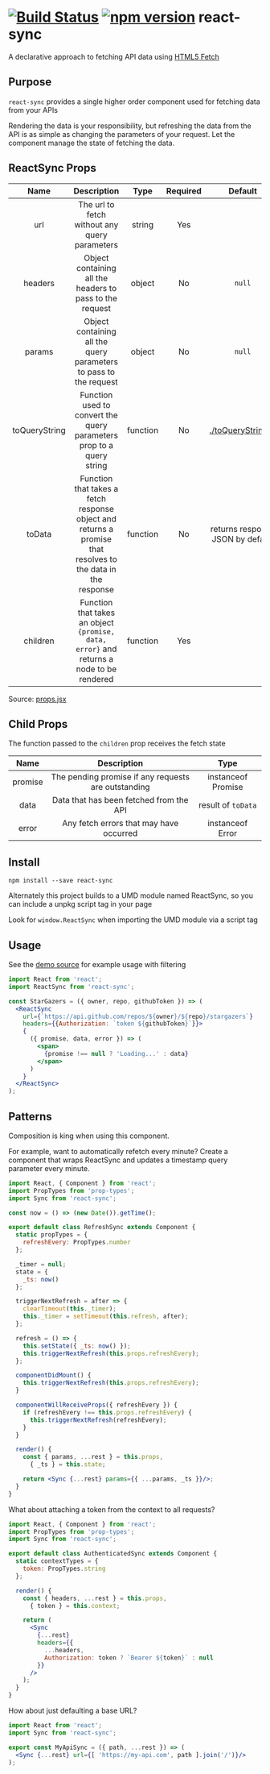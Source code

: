 # [![Build Status](https://travis-ci.org/moodysalem/react-sync.svg)](https://travis-ci.org/moodysalem/react-sync) [![npm version](https://img.shields.io/npm/v/react-sync.svg)](https://www.npmjs.com/package/react-sync) react-sync

A declarative approach to fetching API data using [HTML5 Fetch](https://developer.mozilla.org/en-US/docs/Web/API/Fetch_API)

## Purpose
`react-sync` provides a single higher order component used for fetching data from your APIs
 
Rendering the data is your responsibility, but refreshing the data from the API is as simple as 
changing the parameters of your request. Let the component manage the state of fetching the data.

## ReactSync Props
|          Name          |                                                 Description                                                 |   Type   | Required |              Default             |
|:----------------------:|:-----------------------------------------------------------------------------------------------------------:|:--------:|:--------:|:--------------------------------:|
|           url          |                                The url to fetch without any query parameters                                |  string  |    Yes   |                                  |
|         headers        |                           Object containing all the headers to pass to the request                          |  object  |    No    |               `null`               |
|         params         |                      Object containing all the query parameters to pass to the request                      |  object  |    No    |               `null`               |
|        toQueryString   |                     Function used to convert the query parameters prop to a query string                    | function |    No    |          [./toQueryString.js](https://github.com/moodysalem/react-sync/blob/gh-pages/src/toQueryString.js)|
|         toData         | Function that takes a fetch response object and returns a promise that resolves to the data in the response | function |    No    | returns response JSON by default |
|        children        |           Function that takes an object `{promise, data, error}` and returns a node to be rendered          | function |    Yes   |                                  |            

Source: [props.jsx](https://github.com/moodysalem/react-sync/blob/gh-pages/src/props.jsx)

## Child Props

The function passed to the `children` prop receives the fetch state 

|   Name  |                     Description                     |        Type        |
|:-------:|:---------------------------------------------------:|:------------------:|
| promise | The pending promise if any requests are outstanding | instanceof Promise |
|   data  |       Data that has been fetched from the API       | result of `toData` |
|  error  |       Any fetch errors that may have occurred       |  instanceof Error  |


## Install
`npm install --save react-sync`

Alternately this project builds to a UMD module named ReactSync, so you can include a unpkg script tag in your page 

Look for `window.ReactSync` when importing the UMD module via a script tag

## Usage
See the [demo source](https://github.com/moodysalem/react-sync/blob/gh-pages/index.html) for example usage with filtering

```jsx harmony
import React from 'react';
import ReactSync from 'react-sync';

const StarGazers = ({ owner, repo, githubToken }) => (
  <ReactSync 
    url={`https://api.github.com/repos/${owner}/${repo}/stargazers`} 
    headers={{Authorization: `token ${githubToken}`}}>
    {
      ({ promise, data, error }) => (
        <span>
          {promise !== null ? 'Loading...' : data}      
        </span>
      )
    }
  </ReactSync>
);
```

## Patterns
Composition is king when using this component. 

For example, want to automatically refetch every minute? 
Create a component that wraps ReactSync and updates a timestamp query parameter every minute.

```jsx
import React, { Component } from 'react';
import PropTypes from 'prop-types';
import Sync from 'react-sync';

const now = () => (new Date()).getTime();

export default class RefreshSync extends Component {
  static propTypes = {
    refreshEvery: PropTypes.number
  };

  _timer = null;
  state = {
    _ts: now()
  };

  triggerNextRefresh = after => {
    clearTimeout(this._timer);
    this._timer = setTimeout(this.refresh, after);
  };

  refresh = () => {
    this.setState({ _ts: now() });
    this.triggerNextRefresh(this.props.refreshEvery);
  };

  componentDidMount() {
    this.triggerNextRefresh(this.props.refreshEvery);
  }

  componentWillReceiveProps({ refreshEvery }) {
    if (refreshEvery !== this.props.refreshEvery) {
      this.triggerNextRefresh(refreshEvery);
    }
  }

  render() {
    const { params, ...rest } = this.props,
      { _ts } = this.state;

    return <Sync {...rest} params={{ ...params, _ts }}/>;
  }
}
```

What about attaching a token from the context to all requests?

```jsx
import React, { Component } from 'react';
import PropTypes from 'prop-types';
import Sync from 'react-sync';

export default class AuthenticatedSync extends Component {
  static contextTypes = {
    token: PropTypes.string
  };

  render() {
    const { headers, ...rest } = this.props,
      { token } = this.context;

    return (
      <Sync
        {...rest}
        headers={{
          ...headers,
          Authorization: token ? `Bearer ${token}` : null
        }}
      />
    );
  }
}
```
    
How about just defaulting a base URL?

```jsx
import React from 'react';
import Sync from 'react-sync';

export const MyApiSync = ({ path, ...rest }) => (
  <Sync {...rest} url={[ 'https://my-api.com', path ].join('/')}/>
);
```
